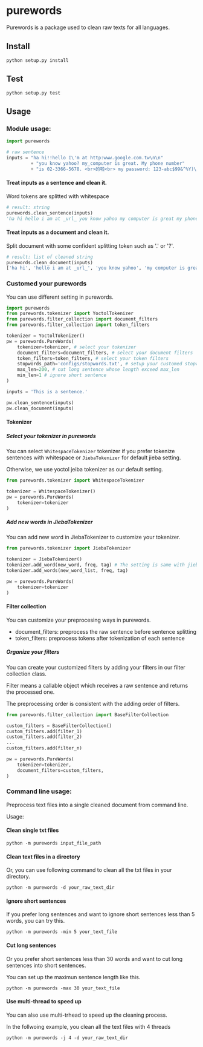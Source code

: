 # purewords

Purewords is a package used to clean raw texts for all languages. 

## Install

   `python setup.py install`

## Test

   `python setup.py test`

## Usage

  ### Module usage:

  ```python
  import purewords
  
  # raw sentence
  inputs = "ha hi!!hello I\'m at http:www.google.com.tw\n\n" 
           + "you know yahoo? my_computer is great. My phone number"
           + "is 02-3366-5678. <br>的啦<br> my password: 123-abc$99&^%Y)\'_\'(Y "
  ```
  #### Treat inputs as a sentence and clean it. 
  
  Word tokens are splitted with whitespace
  ```python
  # result: string
  purewords.clean_sentence(inputs)
  'ha hi hello i am at _url_ you know yahoo my computer is great my phone number is _phone_ 的 my password _num_ abc _num_ y y'
  ```
  
  #### Treat inputs as a document and clean it.
  
  Split document with some confident splitting token such as '.' or '?'.
  ```python
  # result: list of cleaned string
  purewords.clean_document(inputs)
  ['ha hi', 'hello i am at _url_', 'you know yahoo', 'my computer is great', 'my phone number is _phone_', '的 my password _num_ abc _num_ y y']
  ```

  ### Customed your purewords
  
  You can use different setting in purewords.
  
  ```python
  import purewords
  from purewords.tokenizer import YoctolTokenizer
  from purewords.filter_collection import document_filters
  from purewords.filter_collection import token_filters
  
  tokenizer = YoctolTokenizer()
  pw = purewords.PureWords(
      tokenizer=tokenizer, # select your tokenizer
      document_filters=document_filters, # select your document filters
      token_filters=token_filters, # select your token filters
      stopwords_path='configs/stopwords.txt', # setup your customed stopwords 
      max_len=200, # cut long sentence whose length exceed max_len
      min_len=1 # ignore short sentence 
  )
  
  inputs = 'This is a sentence.'
  
  pw.clean_sentence(inputs)
  pw.clean_document(inputs)
  ```

  #### Tokenizer

  ##### Select your tokenizer in purewords

  You can select `WhitespaceTokenizer` tokenizer if you prefer tokenize 
  sentences with whitespace or `JiebaTokenizer` for default jieba setting.
  
  Otherwise, we use yoctol jeiba tokenizer as our default setting.
  
  ```python
  from purewords.tokenizer import WhitespaceTokenizer

  tokenizer = WhitespaceTokenizer()
  pw = purewords.PureWords(
      tokenizer=tokenizer
  )
  ```

  ##### Add new words in JiebaTokenizer

  You can add new word in JiebaTokenizer to customize your tokenizer.

  ```python
  from purewords.tokenizer import JiebaTokenizer

  tokenizer = JiebaTokenizer()
  tokenizer.add_word(new_word, freq, tag) # The setting is same with jieba.add_word
  tokenizer.add_words(new_word_list, freq, tag)

  pw = purewords.PureWords(
      tokenizer=tokenizer
  )
  ```
  
  #### Filter collection
  
  You can customize your preprocesing ways in purewords.
  
  * document_filters: preprocess the raw sentence before sentence splitting
  * token_filters: preprocess tokens after tokenization of each sentence
  
  ##### Organize your filters
  
  You can create your customized filters by adding your filters in our filter collection class.
  
  Filter means a callable object which receives a raw sentence and returns the processed one.
  
  The preprocessing order is consistent with the adding order of filters.
  
  ```python
  from purewords.filter_collection import BaseFilterCollection
  
  custom_filters = BaseFilterCollection()
  custom_filters.add(filter_1)
  custom_filters.add(filter_2)
  ...
  custom_filters.add(filter_n)
  
  pw = purewords.PureWords(
      tokenizer=tokenizer,
      document_filters=custom_filters,
  )
  ```

  ### Command line usage:
  
  Preprocess text files into a single cleaned document from command line.
  
  Usage:
  
  #### Clean single txt files
  ```
  python -m purewords input_file_path
  ```
 
  #### Clean text files in a directory
  
  Or, you can use following command to clean all the txt files in your directory.
  ```
  python -m purewords -d your_raw_text_dir
  ```
  
  #### Ignore short sentences 
  
  If you prefer long sentences and want to ignore short sentences less than 5 words, you can try this.
  ```
  python -m purewords -min 5 your_text_file
  ```
  
  #### Cut long sentences
  
  Or you prefer short sentences less than 30 words and want to cut long sentences into short sentences.
  
  You can set up the maximun sentence length like this.
  ```
  python -m purewords -max 30 your_text_file
  ```
  
  #### Use multi-thread to speed up
  
  You can also use multi-trhead to speed up the cleaning process. 
  
  In the follwoing example, you clean all the text files with 4 threads
  ```
  python -m purewords -j 4 -d your_raw_text_dir
  ```
